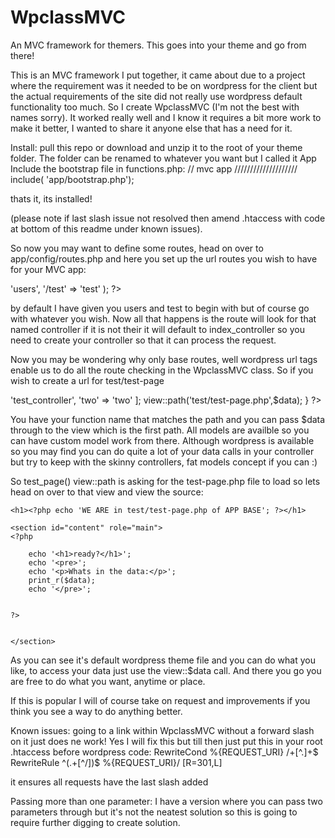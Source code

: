 WpclassMVC
==========

An MVC framework for themers. This goes into your theme and go from there!

This is an MVC framework I put together, it came about due to a project where the requirement was it needed to be on wordpress for the client but the actual requirements of the site did not really use wordpress default functionality too much. So I create WpclassMVC (I'm not the best with names sorry). It worked really well and I know it requires a bit more work to make it better, I wanted to share it anyone else that has a need for it.

Install:
pull this repo or download and unzip it to the root of your theme folder. The folder can be renamed to whatever you want but I called it App
Include the bootstrap file in functions.php:
// mvc app ////////////////////
include( 'app/bootstrap.php');

thats it, its installed!

(please note if last slash issue not resolved then amend .htaccess with code at bottom of this readme under known issues).

So now you may want to define some routes, head on over to app/config/routes.php and here you set up the url routes you wish to have for your MVC app:
<?php
$routes = array(
	//Requests to /users will go to the user_controller's 'index' action
	'/users' 	=> 'users',
	'/test' => 'test'
);
?>

by default I have given you users and test to begin with but of course go with whatever you wish.
Now all that happens is the route will look for that named controller if it is not their it will default to index_controller so you need to create your controller so that it can process the request.

Now you may be wondering why only base routes, well wordpress url tags enable us to do all the route checking in the WpclassMVC class. So if you wish to create a url for test/test-page
<?php
you would go into test_controller and put the following:
/**
	 * index method. inherited from abstract parent
	 *
	 * @access public
	 */
	function test_page(){
		
  // models are available to code here ///

		$data = [
			'one' => 'test_controller',
			'two' => 'two'
		];
		
		view::path('test/test-page.php',$data);
		
	}
?>
You have your function name that matches the path and you can pass $data through to the view which is the first path. All models are availble so you can have custom model work from there. Although wordpress is available so you may find you can do quite a lot of your data calls in your controller but try to keep with the skinny controllers, fat models concept if you can :)

So test_page() view::path is asking for the test-page.php file to load so lets head on over to that view and view the source:
<?php 
$data = view::$data;

get_header(); ?>

	<h1><?php echo 'WE ARE in test/test-page.php of APP BASE'; ?></h1>
	
	<section id="content" role="main">
	<?php 

		echo '<h1>ready?</h1>';
		echo '<pre>';
		echo '<p>Whats in the data:</p>';
		print_r($data);
		echo '</pre>';


	?>


	</section>

<?php //get_sidebar(); ?>
<?php get_footer(); ?>


As you can see it's default wordpress theme file and you can do what you like, to access your data just use the view::$data call.
And there you go you are free to do what you want, anytime or place.

If this is popular I will of course take on request and improvements if you think you see a way to do anything better.



Known issues:
going to a link within WpclassMVC without a forward slash on it just does ne work!
Yes I will fix this but till then just put this in your root .htaccess before wordpress code:
<IfModule mod_rewrite.c>
 RewriteCond %{REQUEST_URI} /+[^\.]+$
 RewriteRule ^(.+[^/])$ %{REQUEST_URI}/ [R=301,L]
</IfModule>

it ensures all requests have the last slash added


Passing more than one parameter:
I have a version where you can pass two parameters through but it's not the neatest solution so this is going to require further digging to create solution.
